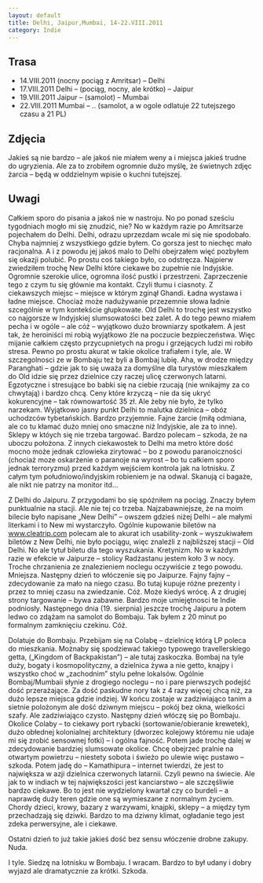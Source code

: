 ```yaml
---
layout: default
title: Delhi, Jaipur,Mumbai, 14-22.VIII.2011
category: Indie
---
```


Trasa
-----

* 14.VIII.2011 (nocny pociąg z Amritsar) – Delhi
* 17.VIII.2011 Delhi – (pociąg, nocny, ale krótko) – Jaipur
* 19.VIII.2011 Jaipur – (samolot) – Mumbai
* 22.VIII.2011 Mumbai – .. (samolot, a w ogole odlatuje 22 tutejszego czasu a 21 PL)

Zdjęcia
-------

Jakieś są nie bardzo – ale jakoś nie miałem weny a i miejsca jakieś trudne do ugryzienia. Ale za to zrobiłem ogromnie dużo myślę, że świetnych zdjęc żarcia – będą w oddzielnym wpisie o kuchni tutejszej.

Uwagi
-----

Całkiem sporo do pisania a jakoś nie w nastroju. No po ponad sześciu tygodniach mogło mi się znudzić, nie? No w każdym razie po Amritsarze pojechałem do Delhi. Delhi, odrazu uprzezdam wcale mi się nie spodobało. Chyba najmniej z wszystkiego gdzie byłem. Co gorsza jest to niechęc mało racjonalna. A i z powodu jej jakoś malo to Delhi obejrzałem więć pozbyłem się okazji polubić. Po prostu coś takiego było, co odstręcza. Najpierw zwiedziłem trochę New Delhi które ciekawe bo zupełnie nie Indyjskie. Ogromnie szerokie ulice, ogromna ilość pustki i przestrzeni. Zaprzeczenie tego z czym tu się głównie ma kontakt. Czyli tłumu i ciasnoty. Z ciekawszych miejsc – miejsce w którym zginął Ghandi. Ładna wystawa i ładne miejsce. Chociaż może nadużywanie przezemnie słowa ładnie szcególnie w tym kontekście głupkowate. Old Delhi to trochę jest wszystko co najgorsze w Indyjskiej slumsowatości bez zalet. A do tego pewno miałem pecha i w ogóle – ale cóż – wyjątkowo dużo browniarzy spotkałem. A jest tak, że heroiniści mi robią wyjątkowo źle na poczucie bezpieczeństwa. Więc mijanie całkiem często przycupnietych na progu i grzejących ludzi mi robiło stresa. Pewno po prostu akurat w takie okolice trafiałem i tyle, ale. W szczegolnosci ze w Bombaju też byli a Bombaj lubię. Aha, w drodze między Paranghati – gdzie jak to się uważa za domyślne dla turystów mieszkałem do Old idzie się przez dzielnice czy raczej ulicę czerwonych latarni. Egzotyczne i stresujące bo babki się na ciebie rzucają (nie wnikajmy za co chwytają) i bardzo chcą. Ceny które krzyczą – nie da się ukryć kokurencyjne – tak równowartość 35 zł. Ale żeby nie było, że tylko narzekam. Wyjątkowo jasny punkt Delhi to malutka dzielnica – obóz uchodzców tybetańskich. Bardzo przyjemnie. Fajne żarcie (miłą odmiana, ale co tu kłamać dużo mniej ono smaczne niż Indyjskie, ale za to inne). Sklepy w któych się nie trzeba targować. Bardzo polecam – szkoda, że na uboczu położona. Z innych ciekawostek to Delhi ma metro które dość mocno może jednak czlowieka zirytować – bo z powodu paranoiczności (chociaż moze oskarżenie o paranoje na wyrost – bo tu całkiem sporo jednak terroryzmu) przed każdym wejściem kontrola jak na lotnisku. Z całym tym południowo/indyjskim robieniem je na odwal. Skanują ci bagaże, ale nikt nie patrzy na monitor itd…

Z Delhi do Jaipuru. Z przygodami bo się spóźniłem na pociąg. Znaczy byłem punktualnie na stacji. Ale nie tej co trzeba. Najzabawniejsze, że na moim bilecie było napisane „New Delhi” – owszem gdzieś niżej Delhi – ale małymi literkami i to New mi wystarczyło. Ogólnie kupowanie biletów na www.cleatrip.com polecam ale to akurat ich usability-zonk – wyszukiwałem biletów z New Delhi, nie było pociągu, więc znaleźli z najbliższej stacji – Old Delhi. No ale tytuł biletu dla tego wyszukania. Kretynizm. No w każdym razie w efekcie w Jaipurze – stolicy Radżastanu jestem koło 3 w nocy. Troche chrzanienia ze znalezieniem noclegu oczywiście z tego powodu. Mniejsza. Następny dzień to włóczenie się po Jaipurze. Fajny fajny – zdecydowanie za mało na niego czasu. Bo tutaj kupuje różne prezenty i przez to mniej czasu na zwiedzanie. Cóż. Może kiedyś wrócę. A z drugiej strony targowanie – bywa zabawne. Bardzo moje umiejętnosci te Indie podniosły. Następnego dnia (19. sierpnia) jeszcze trochę Jaipuru a potem ledwo co zdążam na samolot do Bombaju. Tak byłem z 20 minut po formalnym zamknięciu czekinu. Cóż.

Dolatuje do Bombaju. Przebijam się na Colabę – dzielnicę którą LP poleca do mieszkania. Możnaby się spodziewać takiego typowego travellerskiego getta, („Kingdom of Backpakistan”) – ale tutaj zaskoczka. Bombaj na tyle duży, bogaty i kosmopolityczny, a dzielnica żywa a nie getto, knajpy i wszystko choć w „zachodnim” stylu pełne lokalsów. Ogólnie Bombaj/Mumbaii słynie z drogiego noclegu – no i pare pierwszych podejść dość przerażające. Za dość paskudne nory tak z 4 razy więcej chcą niż, za dużo lepsze miejsca gdzie indziej. W końcu zostaje w zadziwiająco tanim a sietnie polożonym ale dość dziwnym miejscu – pokój bez okna, wielkości szafy. Ale zadziwiająco czysto. Następny dzień włóczę się po Bombaju. Okolice Colaby – to ciekawy port rybacki (sortowanie/obieranie krewetek), dużo obłednej kolonialnej architektury (dworzec kolejowy któremu nie udaje mi się zrobić sensownej fotki) – i ogólna fajność. Potem jade trochę dalej w zdecydowanie bardziej slumsowate okolice. Chcę obejrzeć pralnie na otwartym powietrzu – niestety sobota i świeżo po ulewie więc pustawo – szkoda. Potem jadę do – Kamathipura – internet twierdzi, że jest to największa w azji dzielnica czerwonych latarnii. Czyli pewno na świecie. Ale jak to w indiach w tej największości jest kanciarstwo – ale szczęśliwie bardzo ciekawe. Bo to jest nie wydzielony kwartał czy co burdeli – a naprawdę duży teren gdzie one są wymieszane z normalnym życiem. Chordy dzieci, krowy, bazary z warzywami, knajpki, sklepy – a między tym przechadzają się dziwki. Bardzo to ma dziwny klimat, ogładanie tego jest zdeka perwersyjne, ale i ciekawe.

Ostatni dzień to już takie jakieś dość bez sensu włóczenie drobne zakupy. Nuda.

I tyle. Siedzę na lotnisku w Bombaju. I wracam. Bardzo to był udany i dobry wyjazd ale dramatycznie za krótki. Szkoda.
